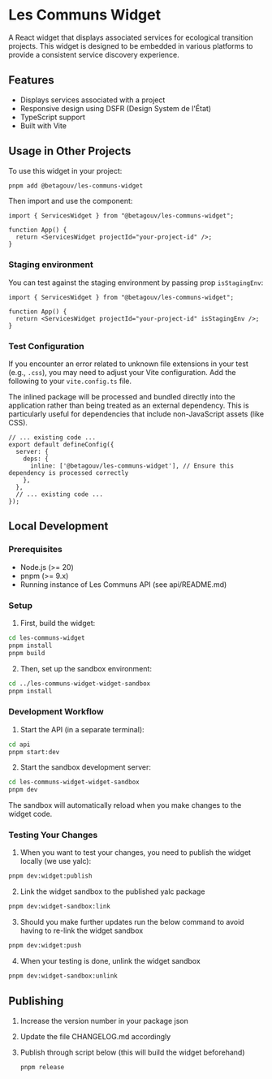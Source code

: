 # Les Communs Widget

A React widget that displays associated services for ecological transition projects. This widget is designed to be embedded in various platforms to provide a consistent service discovery experience.

## Features

- Displays services associated with a project
- Responsive design using DSFR (Design System de l'État)
- TypeScript support
- Built with Vite

## Usage in Other Projects

To use this widget in your project:

```bash
pnpm add @betagouv/les-communs-widget
```

Then import and use the component:

```tsx
import { ServicesWidget } from "@betagouv/les-communs-widget";

function App() {
  return <ServicesWidget projectId="your-project-id" />;
}
```

### Staging environment

You can test against the staging environment by passing prop `isStagingEnv`:

```tsx
import { ServicesWidget } from "@betagouv/les-communs-widget";

function App() {
  return <ServicesWidget projectId="your-project-id" isStagingEnv />;
}
```

### Test Configuration

If you encounter an error related to unknown file extensions in your test (e.g., `.css`), you may need to adjust your Vite configuration. Add the following to your `vite.config.ts` file.

The inlined package will be processed and bundled directly into the application rather than being treated as an external dependency. This is particularly useful for dependencies that include non-JavaScript assets (like CSS).

```
// ... existing code ...
export default defineConfig({
  server: {
    deps: {
      inline: ['@betagouv/les-communs-widget'], // Ensure this dependency is processed correctly
    },
  },
  // ... existing code ...
});
```

## Local Development

### Prerequisites

- Node.js (>= 20)
- pnpm (>= 9.x)
- Running instance of Les Communs API (see api/README.md)

### Setup

1. First, build the widget:

```bash
cd les-communs-widget
pnpm install
pnpm build
```

2. Then, set up the sandbox environment:

```bash
cd ../les-communs-widget-widget-sandbox
pnpm install
```

### Development Workflow

1. Start the API (in a separate terminal):

```bash
cd api
pnpm start:dev
```

2. Start the sandbox development server:

```bash
cd les-communs-widget-widget-sandbox
pnpm dev
```

The sandbox will automatically reload when you make changes to the widget code.

### Testing Your Changes

1. When you want to test your changes, you need to publish the widget locally (we use yalc):

```bash
pnpm dev:widget:publish
```

2. Link the widget sandbox to the published yalc package

```bash
pnpm dev:widget-sandbox:link
```

3. Should you make further updates run the below command to avoid having to re-link the widget sandbox

```bash
pnpm dev:widget:push
```

4. When your testing is done, unlink the widget sandbox

```bash
pnpm dev:widget-sandbox:unlink
```

## Publishing

1. Increase the version number in your package json
2. Update the file CHANGELOG.md accordingly
3. Publish through script below (this will build the widget beforehand)

   ```bash
   pnpm release
   ```
